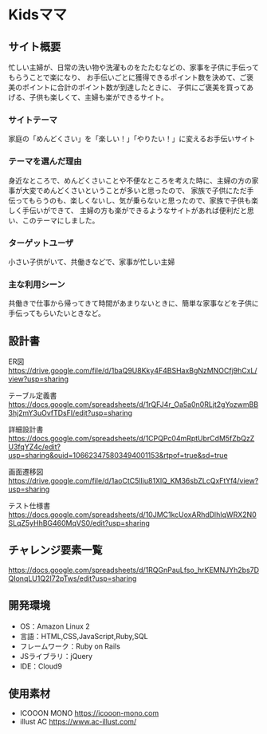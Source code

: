 # Kidsママ

## サイト概要
忙しい主婦が、日常の洗い物や洗濯ものをたたむなどの、家事を子供に手伝ってもらうことで楽になり、
お手伝いごとに獲得できるポイント数を決めて、ご褒美のポイントに合計のポイント数が到達したときに、
子供にご褒美を買ってあげる、子供も楽しくて、主婦も楽ができるサイト。

### サイトテーマ
家庭の「めんどくさい」を「楽しい！」「やりたい！」に変えるお手伝いサイト

### テーマを選んだ理由
身近なところで、めんどくさいことや不便なところを考えた時に、主婦の方の家事が大変でめんどくさいということが多いと思ったので、
家族で子供にただ手伝ってもらうのも、楽しくないし、気が乗らないと思ったので、家族で子供も楽しく手伝いができて、
主婦の方も楽ができるようなサイトがあれば便利だと思い、このテーマにしました。

### ターゲットユーザ
小さい子供がいて、共働きなどで、家事が忙しい主婦

### 主な利用シーン
共働きで仕事から帰ってきて時間があまりないときに、簡単な家事などを子供に手伝ってもらいたいときなど。

## 設計書

ER図 https://drive.google.com/file/d/1baQ9U8Kky4F4BSHaxBgNzMNOCfj9hCxL/view?usp=sharing

テーブル定義書 https://docs.google.com/spreadsheets/d/1rQFJ4r_Oa5a0n0RLjt2gYozwmBB3hj2mY3uOvfTDsFI/edit?usp=sharing

詳細設計書 https://docs.google.com/spreadsheets/d/1CPQPc04mRptUbrCdM5fZbQzZU3fqYZ4c/edit?usp=sharing&ouid=106623475803494001153&rtpof=true&sd=true

画面遷移図 https://drive.google.com/file/d/1aoCtC5lIiu81XlQ_KM36sbZLcQxFtYf4/view?usp=sharing

テスト仕様書 https://docs.google.com/spreadsheets/d/10JMC1kcUoxARhdDlhIqWRX2N0SLqZ5yHhBG460MqVS0/edit?usp=sharing

## チャレンジ要素一覧
https://docs.google.com/spreadsheets/d/1RQGnPauLfso_hrKEMNJYh2bs7DQIonqLU1Q2I72pTws/edit?usp=sharing

## 開発環境
* OS：Amazon Linux 2
* 言語：HTML,CSS,JavaScript,Ruby,SQL
* フレームワーク：Ruby on Rails
* JSライブラリ：jQuery
* IDE：Cloud9

## 使用素材
* ICOOON MONO https://icooon-mono.com
* illust AC https://www.ac-illust.com/

